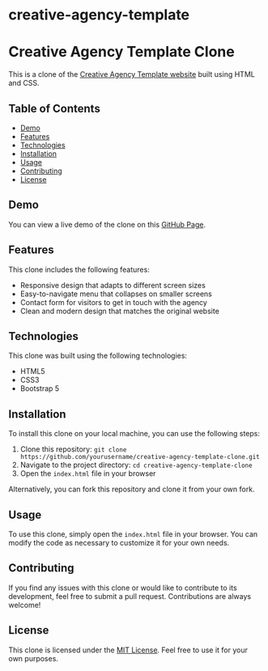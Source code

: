# creative-agency-template
# Creative Agency Template Clone

This is a clone of the [Creative Agency Template website](http://creative-agency-template-20151.webflow.io/) built using HTML and CSS.

## Table of Contents

- [Demo](#demo)
- [Features](#features)
- [Technologies](#technologies)
- [Installation](#installation)
- [Usage](#usage)
- [Contributing](#contributing)
- [License](#license)

## Demo

You can view a live demo of the clone on this [GitHub Page](https://yourusername.github.io/creative-agency-template-clone/).

## Features

This clone includes the following features:

- Responsive design that adapts to different screen sizes
- Easy-to-navigate menu that collapses on smaller screens
- Contact form for visitors to get in touch with the agency
- Clean and modern design that matches the original website

## Technologies

This clone was built using the following technologies:

- HTML5
- CSS3
- Bootstrap 5

## Installation

To install this clone on your local machine, you can use the following steps:

1. Clone this repository: `git clone https://github.com/yourusername/creative-agency-template-clone.git`
2. Navigate to the project directory: `cd creative-agency-template-clone`
3. Open the `index.html` file in your browser

Alternatively, you can fork this repository and clone it from your own fork.

## Usage

To use this clone, simply open the `index.html` file in your browser. You can modify the code as necessary to customize it for your own needs.

## Contributing

If you find any issues with this clone or would like to contribute to its development, feel free to submit a pull request. Contributions are always welcome!

## License

This clone is licensed under the [MIT License](LICENSE). Feel free to use it for your own purposes.